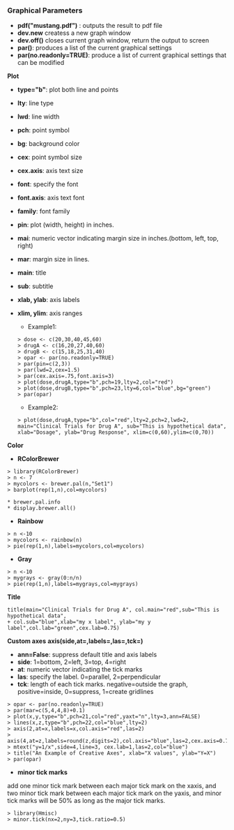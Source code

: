 ### Graphical Parameters

* **pdf("mustang.pdf")** : outputs the result to pdf file
* **dev.new** createss a new graph window
* **dev.off()** closes current graph window, return the output to screen
* **par()**: produces a list of the current graphical settings
* **par(no.readonly=TRUE)**: produce a list of current graphical settings that can be modified


**Plot**
* **type="b"**: plot both line and points
* **lty**: line type
* **lwd**: line width
* **pch**: point symbol
* **bg**: background color
* **cex**: point symbol size
* **cex.axis**: axis text size
* **font**: specify the font
* **font.axis**: axis text font
* **family**: font family
* **pin**: plot (width, height) in inches.
* **mai**: numeric vector indicating margin size in inches.(bottom, left, top, right)
* **mar**: margin size in lines.
* **main**: title
* **sub**: subtitle
* **xlab, ylab**: axis labels
* **xlim, ylim**: axis ranges

    * Example1:
    ```
    > dose <- c(20,30,40,45,60)
    > drugA <- c(16,20,27,40,60)
    > drugB <- c(15,18,25,31,40)
    > opar <- par(no.readonly=TRUE)
    > par(pin=c(2,3))
    > par(lwd=2,cex=1.5)
    > par(cex.axis=.75,font.axis=3)
    > plot(dose,drugA,type="b",pch=19,lty=2,col="red")
    > plot(dose,drugB,type="b",pch=23,lty=6,col="blue",bg="green")
    > par(opar)
    ```
    * Example2:
    ```
    > plot(dose,drugA,type="b",col="red",lty=2,pch=2,lwd=2, 
    main="Clinical Trials for Drug A", sub="This is hypothetical data",
    xlab="Dosage", ylab="Drug Response", xlim=c(0,60),ylim=c(0,70))
    ```
    
**Color**
* **RColorBrewer**
```
> library(RColorBrewer)
> n <- 7
> mycolors <- brewer.pal(n,"Set1")
> barplot(rep(1,n),col=mycolors)
```
    * brewer.pal.info
    * display.brewer.all()
    
* **Rainbow**
```
> n <-10
> mycolors <- rainbow(n)
> pie(rep(1,n),labels=mycolors,col=mycolors)
```
* **Gray**
```
> n <-10
> mygrays <- gray(0:n/n)
> pie(rep(1,n),labels=mygrays,col=mygrays)
```

**Title**
```
title(main="Clinical Trials for Drug A", col.main="red",sub="This is hypothetical data",
+ col.sub="blue",xlab="my x label", ylab="my y label",col.lab="green",cex.lab=0.75)
```

**Custom axes**
**axis(side,at=,labels=,las=,tck=)**

* **ann=False**: suppress default title and axis labels
* **side**: 1=bottom, 2=left, 3=top, 4=right
* **at**: numeric vector indicating the tick marks
* **las**: specify the label. 0=parallel, 2=perpendicular
* **tck**: length of each tick marks. negative=outside the graph, positive=inside, 0=suppress, 1=create gridlines

```
> opar <- par(no.readonly=TRUE)
> par(mar=c(5,4,4,8)+0.1)
> plot(x,y,type="b",pch=21,col="red",yaxt="n",lty=3,ann=FALSE)
> lines(x,z,type="b",pch=22,col="blue",lty=2)
> axis(2,at=x,labels=x,col.axis="red",las=2)
> axis(4,at=z,labels=round(z,digits=2),col.axis="blue",las=2,cex.axis=0.7,tck=-0.01)
> mtext("y=1/x",side=4,line=3, cex.lab=1,las=2,col="blue")
> title("An Example of Creative Axes", xlab="X values", ylab="Y=X")
> par(opar)
```
* **minor tick marks**

add one minor tick mark between each major tick mark on the xaxis, and two minor tick mark between each major tick mark on the yaxis, and minor tick marks will be 50% as long as the major tick marks. 
```
> library(Hmisc)
> minor.tick(nx=2,ny=3,tick.ratio=0.5)
```
